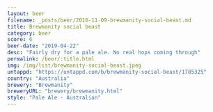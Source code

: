 ```yaml
---
layout: beer
filename: _posts/beer/2016-11-09-brewmanity-social-beast.md
title: Brewmanity social beast
category: beer
score: 6
beer-date: "2019-04-22"
desc: "Fairly dry for a pale ale. No real hops coming through"
permalink: /beer/:title.html
img: /img/list/brewmanity-social-beast.jpeg
untappd: "https://untappd.com/b/brewmanity-social-beast/1785325"
country: "Australia"
brewery: "Brewmanity"
breweryURL: "brewery/brewmanity.html"
style: "Pale Ale - Australian"
---
```

